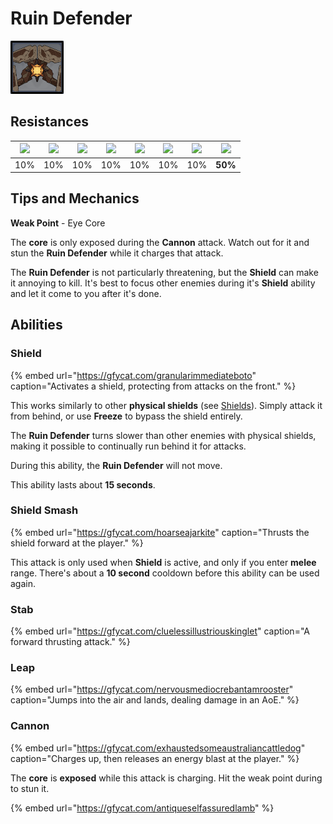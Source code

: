 # Ruin Defender

![](../../.gitbook/assets/ruin-defender.png)

## Resistances

| ![](../../.gitbook/assets/pyro_small.png)  | ![](../../.gitbook/assets/hydro_small.png)  | ![](../../.gitbook/assets/cryo_small.png)  | ![](../../.gitbook/assets/electro_small.png)  | ![](../../.gitbook/assets/anemo_small.png)  | ![](../../.gitbook/assets/geo_small.png)  | ![](../../.gitbook/assets/dendro_small.png)  | ![](../../.gitbook/assets/physical_small.png)  |
| :---: | :---: | :---: | :---: | :---: | :---: | :---: | :---: |
| 10% | 10% | 10% | 10% | 10% | 10% | 10% | **50%** |

## Tips and Mechanics

**Weak Point** - Eye Core

The **core** is only exposed during the **Cannon** attack. Watch out for it and stun the **Ruin Defender** while it charges that attack.

The **Ruin Defender** is not particularly threatening, but the **Shield** can make it annoying to kill. It's best to focus other enemies during it's **Shield** ability and let it come to you after it's done.

## Abilities

### Shield

{% embed url="https://gfycat.com/granularimmediateboto" caption="Activates a shield, protecting from attacks on the front." %}

This works similarly to other **physical shields** \(see [Shields](../../mechanics/shields.md)\). Simply attack it from behind, or use **Freeze** to bypass the shield entirely.

The **Ruin Defender** turns slower than other enemies with physical shields, making it possible to continually run behind it for attacks.

During this ability, the **Ruin Defender** will not move.

This ability lasts about **15 seconds**.

### Shield Smash

{% embed url="https://gfycat.com/hoarseajarkite" caption="Thrusts the shield forward at the player." %}

This attack is only used when **Shield** is active, and only if you enter **melee** range. There's about a **10 second** cooldown before this ability can be used again.

### Stab

{% embed url="https://gfycat.com/cluelessillustriouskinglet" caption="A forward thrusting attack." %}

### Leap

{% embed url="https://gfycat.com/nervousmediocrebantamrooster" caption="Jumps into the air and lands, dealing damage in an AoE." %}

### Cannon

{% embed url="https://gfycat.com/exhaustedsomeaustraliancattledog" caption="Charges up, then releases an energy blast at the player." %}

The **core** is **exposed** while this attack is charging. Hit the weak point during to stun it.

{% embed url="https://gfycat.com/antiqueselfassuredlamb" %}

